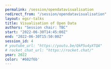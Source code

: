 ```yaml
---
permalink: /session/opendatavisualisation
redirect_from: "/session/opendatavisualisation"
layout: egsr-talks
title: Visualisation of Open Data 
authors: "Session chair: TBC"
start: "2022-06-30T14:45:00Z"
end: "2022-06-30T15:50:00Z"
session_id: 4
# youtube_url: "https://youtu.be/QkP5u4yXTQA"
# rocket_chat_url: "https://rocket.chat/"
year: 2022
color: '#602f6b'
---
```

